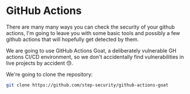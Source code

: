 # GitHub Actions

There are many many ways you can check the security of your github actions, I'm going to leave you with some basic tools and possibly a few github actions that will hopefully get detected by them.

We are going to use GitHub Actions Goat, a deliberately vulnerable GH actions CI/CD environment, so we don't accidentally find vulnerabilities in live projects by accident :sweat:.

We're going to clone the repository:

```bash
git clone https://github.com/step-security/github-actions-goat
```
